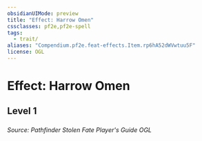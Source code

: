 ```yaml
---
obsidianUIMode: preview
title: "Effect: Harrow Omen"
cssclasses: pf2e,pf2e-spell
tags:
  - trait/
aliases: "Compendium.pf2e.feat-effects.Item.rp6hA52dWVwtuu5F"
license: OGL
---
```

# Effect: Harrow Omen
## Level 1
### 








*Source: Pathfinder Stolen Fate Player's Guide*
*OGL*